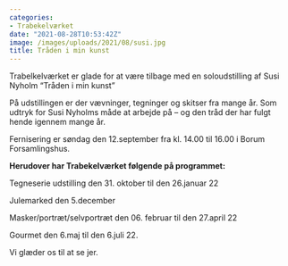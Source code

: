 ```yaml
---
categories:
- Trabekelværket
date: "2021-08-28T10:53:42Z"
image: /images/uploads/2021/08/susi.jpg
title: Tråden i min kunst
---
```


Trabelkelværket er glade for at være tilbage med en soloudstilling af Susi Nyholm “Tråden i min kunst”

På udstillingen er der vævninger, tegninger og skitser fra mange år. Som udtryk for Susi Nyholms måde at arbejde på – og den tråd der har fulgt hende igennem mange år.

Fernisering er søndag den 12.september fra kl. 14.00 til 16.00 i Borum Forsamlingshus.

**Herudover har Trabekelværket følgende på programmet:**

Tegneserie udstilling den 31. oktober til den 26.januar 22

Julemarked den 5.december

Masker/portræt/selvportræt den 06. februar til den 27.april 22

Gourmet den 6.maj til den 6.juli 22.

Vi glæder os til at se jer.